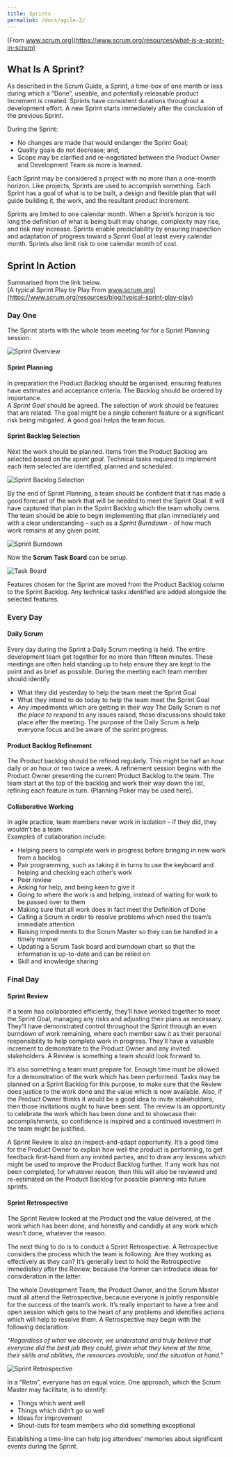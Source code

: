 ```yaml
---
title: Sprints
permalink: /docs/agile-2/
---
```


[From www.scrum.org](https://www.scrum.org/resources/what-is-a-sprint-in-scrum)

## What Is A Sprint?
As described in the Scrum Guide, a Sprint, a time-box of one month or less during which a “Done”, useable, and potentially releasable product Increment is created. Sprints have consistent durations throughout a development effort. A new Sprint starts immediately after the conclusion of the previous Sprint.  

During the Sprint:
* No changes are made that would endanger the Sprint Goal;
* Quality goals do not decrease; and,
* Scope may be clarified and re-negotiated between the Product Owner and Development Team as more is learned.

Each Sprint may be considered a project with no more than a one-month horizon. Like projects, Sprints are used to accomplish something. Each Sprint has a goal of what is to be built, a design and flexible plan that will guide building it, the work, and the resultant product increment.  

Sprints are limited to one calendar month. When a Sprint’s horizon is too long the definition of what is being built may change, complexity may rise, and risk may increase. Sprints enable predictability by ensuring inspection and adaptation of progress toward a Sprint Goal at least every calendar month. Sprints also limit risk to one calendar month of cost.  


## Sprint In Action
Summarised from the link below.  
[A typical Sprint Play by Play From www.scrum.org](https://www.scrum.org/resources/blog/typical-sprint-play-play)

### Day One

The Sprint starts with the whole team meeting for for a Sprint Planning session.  

<centre>        
    <img src="{{ "/assets/img/agile/sprintpbp.png" | relative_url }}" alt="Sprint Overview" class="img-responsive">
</centre>

#### Sprint Planning

In preparation the Product Backlog should be organised, ensuring features have estimates and acceptance criteria. The Backlog should be ordered by importance.  
A *Sprint Goal* should be agreed. The selection of work should be features that are related. The goal might be a single coherent feature or a significant risk being mitigated. A good goal helps the team focus.  

#### Sprint Backlog Selection

Next the work should be planned. Items from the Product Backlog are selected based on the *sprint goal*. Technical tasks required to implement each item selected are identified, planned and scheduled.  

<centre>        
    <img src="{{ "/assets/img/agile/taskplan.png" | relative_url }}" alt="Sprint Backlog Selection" class="img-responsive">
</centre>

By the end of Sprint Planning, a team should be confident that it has made a good forecast of the work that will be needed to meet the Sprint Goal. It will have captured that plan in the Sprint Backlog which the team wholly owns. The team should be able to begin implementing that plan immediately and with a clear understanding – such as a *Sprint Burndown* - of how much work remains at any given point.

<centre>        
    <img src="{{ "/assets/img/agile/burndown.png" | relative_url }}" alt="Sprint Burndown" class="img-responsive">
</centre>

Now the **Scrum Task Board** can be setup.
 
<centre>        
    <img src="{{ "/assets/img/agile/taskboard.png" | relative_url }}" alt="Task Board" class="img-responsive">
</centre>

Features chosen for the Sprint are moved from the Product Backlog column to the Sprint Backlog. Any technical tasks identified are added alongside the selected features.

### Every Day

#### Daily Scrum
Every day during the Sprint a Daily Scrum meeting is held. The entire development team get together for no more than fifteen minutes. These meetings are often held standing up to help ensure they are kept to the point and as brief as possible. During the meeting each team member should identify  
* What they did yesterday to help the team meet the Sprint Goal
* What they intend to do today to help the team meet the Sprint Goal
* Any impediments which are getting in their way
The Daily Scrum is *not the place to respond* to any issues raised, those discussions should take place after the meeting. The purpose of the Daily Scrum is help everyone focus and be aware of the sprint progress.  

#### Product Backlog Refinement
The Product backlog should be refined regularly. This might be half an hour daily or an hour or two twice a week. A refinement session begins with the Product Owner presenting the current Product Backlog to the team. The team start at the top of the backlog and work their way down the list, refining each feature in turn. (Planning Poker may be used here). 

#### Collaborative Working

In agile practice, team members never work in isolation – if they did, they wouldn’t be a team.  
Examples of collaboration include:  
* Helping peers to complete work in progress before bringing in new work from a backlog
* Pair programming, such as taking it in turns to use the keyboard and helping and checking each other’s work
* Peer review
* Asking for help, and being keen to give it
* Going to where the work is and helping, instead of waiting for work to be passed over to them
* Making sure that all work does in fact meet the Definition of Done
* Calling a Scrum in order to resolve problems which need the team’s immediate attention
* Raising impediments to the Scrum Master so they can be handled in a timely manner
* Updating a Scrum Task board and burndown chart so that the information is up-to-date and can be relied on
* Skill and knowledge sharing

### Final Day

#### Sprint Review

If a team has collaborated efficiently, they’ll have worked together to meet the Sprint Goal, managing any risks and adjusting their plans as necessary. They’ll have demonstrated control throughout the Sprint through an even burndown of work remaining, where each member saw it as their personal responsibility to help complete work in progress. They’ll have a valuable increment to demonstrate to the Product Owner and any invited stakeholders. A Review is something a team should look forward to.  

It’s also something a team must prepare for. Enough time must be allowed for a demonstration of the work which has been performed. Tasks may be planned on a Sprint Backlog for this purpose, to make sure that the Review does justice to the work done and the value which is now available. Also, if the Product Owner thinks it would be a good idea to invite stakeholders, then those invitations ought to have been sent. The review is an opportunity to celebrate the work which has been done and to showcase their accomplishments, so confidence is inspired and a continued investment in the team might be justified.  

A Sprint Review is also an inspect-and-adapt opportunity. It’s a good time for the Product Owner to explain how well the product is performing, to get feedback first-hand from any invited parties, and to draw any lessons which might be used to improve the Product Backlog further. If any work has not been completed, for whatever reason, then this will also be reviewed and re-estimated on the Product Backlog for possible planning into future sprints.  

#### Sprint Retrospective

The Sprint Review looked at the Product and the value delivered, at the work which has been done, and honestly and candidly at any work which wasn’t done, whatever the reason.  

The next thing to do is to conduct a Sprint Retrospective. A Retrospective considers the process which the team is following. Are they working as effectively as they can? It’s generally best to hold the Retrospective immediately after the Review, because the former can introduce ideas for consideration in the latter.  

The whole Development Team, the Product Owner, and the Scrum Master must all attend the Retrospective, because everyone is jointly responsible for the success of the team’s work. It’s really important to have a free and open session which gets to the heart of any problems and identifies actions which will help to resolve them. A Retrospective may begin with the following declaration:  

*“Regardless of what we discover, we understand and truly believe that everyone did the best job they could, given what they knew at the time, their skills and abilities, the resources available, and the situation at hand.”*

<centre>        
    <img src="{{ "/assets/img/agile/retro.png" | relative_url }}" alt="Sprint Retrospective" class="img-responsive">
</centre>

In a “Retro”, everyone has an equal voice. One approach, which the Scrum Master may facilitate, is to identify:  

* Things which went well
* Things which didn’t go so well
* Ideas for improvement
* Shout-outs for team members who did something exceptional

Establishing a time-line can help jog attendees’ memories about significant events during the Sprint.  


